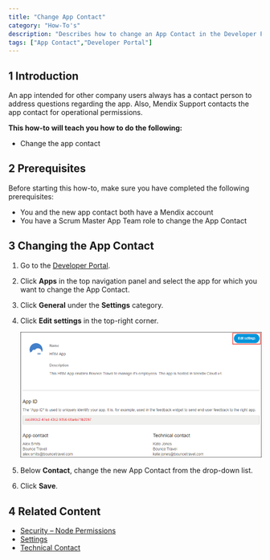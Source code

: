 ```yaml
---
title: "Change App Contact"
category: "How-To's"
description: "Describes how to change an App Contact in the Developer Portal."
tags: ["App Contact","Developer Portal"]
---
```


## 1 Introduction

An app intended for other company users always has a contact person to address questions regarding the app. Also, Mendix Support contacts the app contact for operational permissions. 

**This how-to will teach you how to do the following:**

* Change the app contact

## 2 Prerequisites

Before starting this how-to, make sure you have completed the following prerequisites:

* You and the new app contact both have a Mendix account
* You have a Scrum Master App Team role to change the App Contact

## 3 Changing the App Contact

1. Go to the [Developer Portal](http://home.mendix.com).
2. Click **Apps** in the top navigation panel and select the app for which you want to change the App Contact.
3. Click **General** under the **Settings** category.
4.  Click **Edit settings** in the top-right corner.

    ![](attachments/settings/change-appcontact.png)

5. Below **Contact**, change the new App Contact from the drop-down list.
6. Click **Save**.    

## 4 Related Content

* [Security – Node Permissions](/developerportal/settings/node-permissions)
* [Settings](/developerportal/settings)
* [Technical Contact](/developerportal/settings/technical-contact)

